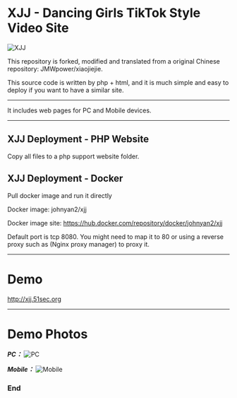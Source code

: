 # XJJ - Dancing Girls TikTok Style Video Site
![XJJ](https://p.51sec.org/file/netsec/2022/10/logo.png "Logo")

This repository is forked, modified and translated from a original Chinese repository: JMWpower/xiaojiejie. 

This source code is written by php + html, and it is much simple and easy to deploy if you want to have a similar site. 

------------

It includes web pages for PC and Mobile devices. 

------------

## XJJ Deployment - PHP Website

Copy all files to a php support website folder. 



## XJJ Deployment - Docker
Pull docker image and run it directly

Docker image: johnyan2/xjj

Docker image site: https://hub.docker.com/repository/docker/johnyan2/xjj

Default port is tcp 8080. You might need to map it to 80 or using a reverse proxy such as (Nginx proxy manager) to proxy it. 

------------

# Demo
<http://xjj.51sec.org>

------------

# Demo Photos

***PC：***
![PC](https://p.51sec.org/file/netsec/2022/10/MobaXterm_G0dt5dBwfp.png "PC")

***Mobile：***
![Mobile](https://ftp.bmp.ovh/imgs/2020/06/e6b0848986829db1.jpg "Mobile")

### End
